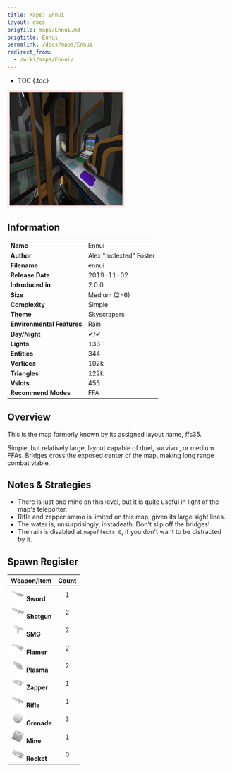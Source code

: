```yaml
---
title: Maps: Ennui
layout: docs
origfile: maps/Ennui.md
origtitle: Ennui
permalink: /docs/maps/Ennui
redirect_from:
  - /wiki/maps/Ennui/
---
```

* TOC
{:toc}
<img style='border:5px solid #ffe0e0e0' src="../images/maps/ennui/ennui.png" width="256px" />

## Information

|                            |                                      |
|----------------------------|--------------------------------------|
| **Name**                   | Ennui                                |
| **Author**                 | Alex "molexted" Foster               |
| **Filename**               | ennui                                |
| **Release Date**           | 2019-11-02                           |
| **Introduced in**          | 2.0.0                                |
| **Size**                   | Medium (2-6)                         |
| **Complexity**             | Simple                               |
| **Theme**                  | Skyscrapers                          |
| **Environmental Features** | Rain                                 |
| **Day/Night**              | ✔/✔                                  |
| **Lights**                 | 133                                  |
| **Entities**               | 344                                  |
| **Vertices**               | 102k                                 |
| **Triangles**              | 122k                                 |
| **Vslots**                 | 455                                  |
| **Recommend Modes**        | FFA                                  |

## Overview
This is the map formerly known by its assigned layout name, ffs35.

Simple, but relatively large, layout capable of duel, survivor, or medium FFAs. Bridges cross the exposed center of the map, making long range combat viable.


## Notes & Strategies

- There is just one mine on this level, but it is quite useful in light of the map's teleporter.
- Rifle and zapper ammo is limited on this map, given its large sight lines.
- The water is, unsurprisingly, instadeath. Don't slip off the bridges!
- The rain is disabled at `mapeffects 0`, if you don't want to be distracted by it.

## Spawn Register

| Weapon/Item                                                         | Count |
|---------------------------------------------------------------------|:-----:|
| <img src="../images/weapons/sword.png" width="32px"/> **Sword**     |   1   |
| <img src="../images/weapons/shotgun.png" width="32px"/> **Shotgun** |   2   |
| <img src="../images/weapons/smg.png" width="32px"/> **SMG**         |   2   |
| <img src="../images/weapons/flamer.png" width="32px"/> **Flamer**   |   2   |
| <img src="../images/weapons/plasma.png" width="32px"/> **Plasma**   |   2   |
| <img src="../images/weapons/zapper.png" width="32px"/> **Zapper**   |   1   |
| <img src="../images/weapons/rifle.png" width="32px"/> **Rifle**     |   1   |
| <img src="../images/weapons/grenade.png" width="32px"/> **Grenade** |   3   |
| <img src="../images/weapons/mine.png" width="32px"/> **Mine**       |   1   |
| <img src="../images/weapons/rocket.png" width="32px"/> **Rocket**   |   0   |
